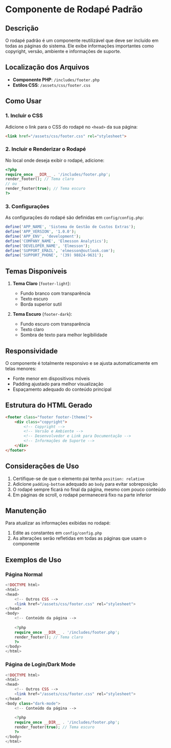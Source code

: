 # Componente de Rodapé Padrão

## Descrição
O rodapé padrão é um componente reutilizável que deve ser incluído em todas as páginas do sistema. Ele exibe informações importantes como copyright, versão, ambiente e informações de suporte.

## Localização dos Arquivos
- **Componente PHP**: `/includes/footer.php`
- **Estilos CSS**: `/assets/css/footer.css`

## Como Usar

### 1. Incluir o CSS
Adicione o link para o CSS do rodapé no `<head>` da sua página:
```html
<link href="/assets/css/footer.css" rel="stylesheet">
```

### 2. Incluir e Renderizar o Rodapé
No local onde deseja exibir o rodapé, adicione:
```php
<?php
require_once __DIR__ . '/includes/footer.php';
render_footer(); // Tema claro
// ou
render_footer(true); // Tema escuro
?>
```

### 3. Configurações
As configurações do rodapé são definidas em `config/config.php`:
```php
define('APP_NAME', 'Sistema de Gestão de Custos Extras');
define('APP_VERSION', '1.0.0');
define('APP_ENV', 'development');
define('COMPANY_NAME', 'Elmesson Analytics');
define('DEVELOPER_NAME', 'Elmesson');
define('SUPPORT_EMAIL', 'elmesson@outlook.com');
define('SUPPORT_PHONE', '(39) 98824-9631');
```

## Temas Disponíveis
1. **Tema Claro** (`footer-light`):
   - Fundo branco com transparência
   - Texto escuro
   - Borda superior sutil

2. **Tema Escuro** (`footer-dark`):
   - Fundo escuro com transparência
   - Texto claro
   - Sombra de texto para melhor legibilidade

## Responsividade
O componente é totalmente responsivo e se ajusta automaticamente em telas menores:
- Fonte menor em dispositivos móveis
- Padding ajustado para melhor visualização
- Espaçamento adequado do conteúdo principal

## Estrutura do HTML Gerado
```html
<footer class="footer footer-[theme]">
    <div class="copyright">
        <!-- Copyright -->
        <!-- Versão e Ambiente -->
        <!-- Desenvolvedor e Link para Documentação -->
        <!-- Informações de Suporte -->
    </div>
</footer>
```

## Considerações de Uso
1. Certifique-se de que o elemento pai tenha `position: relative`
2. Adicione `padding-bottom` adequado ao `body` para evitar sobreposição
3. O rodapé sempre ficará no final da página, mesmo com pouco conteúdo
4. Em páginas de scroll, o rodapé permanecerá fixo na parte inferior

## Manutenção
Para atualizar as informações exibidas no rodapé:
1. Edite as constantes em `config/config.php`
2. As alterações serão refletidas em todas as páginas que usam o componente

## Exemplos de Uso

### Página Normal
```php
<!DOCTYPE html>
<html>
<head>
    <!-- Outros CSS -->
    <link href="/assets/css/footer.css" rel="stylesheet">
</head>
<body>
    <!-- Conteúdo da página -->
    
    <?php
    require_once __DIR__ . '/includes/footer.php';
    render_footer(); // Tema claro
    ?>
</body>
</html>
```

### Página de Login/Dark Mode
```php
<!DOCTYPE html>
<html>
<head>
    <!-- Outros CSS -->
    <link href="/assets/css/footer.css" rel="stylesheet">
</head>
<body class="dark-mode">
    <!-- Conteúdo da página -->
    
    <?php
    require_once __DIR__ . '/includes/footer.php';
    render_footer(true); // Tema escuro
    ?>
</body>
</html>
```
